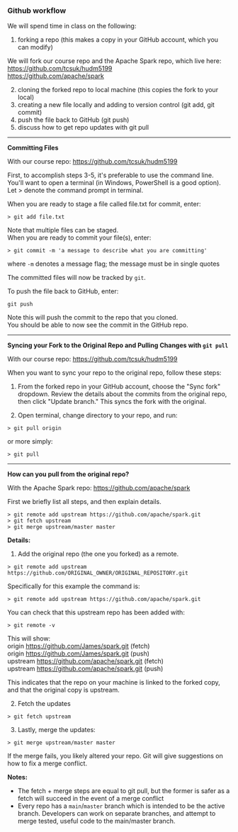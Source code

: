 ### Github workflow  

We will spend time in class on the following:  
1) forking a repo (this makes a copy in your GitHub account, which you can modify)  

We will fork our course repo and the Apache Spark repo, which live here:
https://github.com/tcsuk/hudm5199  
https://github.com/apache/spark

2) cloning the forked repo to local machine (this copies the fork to your local)
3) creating a new file locally and adding to version control (git add, git commit)
4) push the file back to GitHub (git push)
5) discuss how to get repo updates with git pull

---  

**Committing Files**  

With our course repo: https://github.com/tcsuk/hudm5199

First, to accomplish steps 3-5, it's preferable to use the command line.  
You'll want to open a terminal (in Windows, PowerShell is a good option).  
Let > denote the command prompt in terminal.

When you are ready to stage a file called file.txt for commit, enter:

`> git add file.txt`

Note that multiple files can be staged.  
When you are ready to commit your file(s), enter:  

`> git commit -m 'a message to describe what you are committing'`

where `-m` denotes a message flag; the message must be in single quotes

The committed files will now be tracked by `git`.

To push the file back to GitHub, enter:

`git push`

Note this will push the commit to the repo that you cloned.  
You should be able to now see the commit in the GitHub repo.  

---    

**Syncing your Fork to the Original Repo and Pulling Changes with `git pull`**

With our course repo: https://github.com/tcsuk/hudm5199

When you want to sync your repo to the original repo, follow these steps:
1) From the forked repo in your GitHub account, choose the "Sync fork" dropdown. Review the details about the commits from the original repo, then click "Update branch." This syncs the fork with the original.

2) Open terminal, change directory to your repo, and run:  

`> git pull origin`

or more simply:

`> git pull`  
   
--- 

**How can you pull from the original repo?**  

With the Apache Spark repo: https://github.com/apache/spark

First we briefly list all steps, and then explain details.  

```
> git remote add upstream https://github.com/apache/spark.git
> git fetch upstream
> git merge upstream/master master
```

**Details:**  

1) Add the original repo (the one you forked) as a remote.

`> git remote add upstream https://github.com/ORIGINAL_OWNER/ORIGINAL_REPOSITORY.git`  

Specifically for this example the command is:  

`> git remote add upstream https://github.com/apache/spark.git`  

You can check that this upstream repo has been added with:  

`> git remote -v`

This will show:  
origin  https://github.com/James/spark.git (fetch)  
origin  https://github.com/James/spark.git (push)  
upstream        https://github.com/apache/spark.git (fetch)  
upstream        https://github.com/apache/spark.git (push)  

This indicates that the repo on your machine is linked to the forked copy,
and that the original copy is upstream.

2) Fetch the updates

`> git fetch upstream`

3) Lastly, merge the updates:  

`> git merge upstream/master master`

If the merge fails, you likely altered your repo. Git will give suggestions on how to fix a merge conflict.

**Notes:** 
- The fetch + merge steps are equal to git pull, but the former is safer as a fetch will succeed in the event of a merge conflict
- Every repo has a `main`/`master` branch which is intended to be the active branch. Developers can work on separate branches, and attempt to merge
  tested, useful code to the main/master branch.
